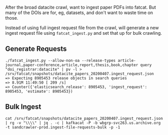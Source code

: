 
After the broad datacite crawl, want to ingest paper PDFs into fatcat. But many
of the DOIs are for, eg, datasets, and don't want to waste time on those.

Instead of using full ingest request file from the crawl, will generate a new
ingest request file using `fatcat_ingest.py` and set that up for bulk crawling.

## Generate Requests

    ./fatcat_ingest.py --allow-non-oa --release-types article-journal,paper-conference,article,report,thesis,book,chapter query "doi_registrar:datacite" | pv -l > /srv/fatcat/snapshots/datacite_papers_20200407.ingest_request.json
    => Expecting 8905453 release objects in search queries
    => 8.91M 11:49:50 [ 209 /s]
    => Counter({'elasticsearch_release': 8905453, 'ingest_request': 8905453, 'estimate': 8905453})

## Bulk Ingest

    cat /srv/fatcat/snapshots/datacite_papers_20200407.ingest_request.json | rg -v "\\\\" | jq . -c | kafkacat -P -b wbgrp-svc263.us.archive.org -t sandcrawler-prod.ingest-file-requests-bulk -p -1

